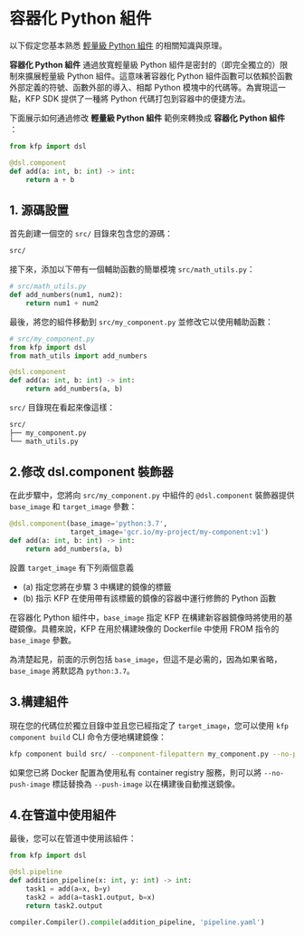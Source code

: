 # 容器化 Python 組件

以下假定您基本熟悉 [輕量級 Python 組件](./lightweight-python-components.md) 的相關知識與原理。

**容器化 Python 組件** 通過放寬輕量級 Python 組件是密封的（即完全獨立的）限制來擴展輕量級 Python 組件。這意味著容器化 Python 組件函數可以依賴於函數外部定義的符號、函數外部的導入、相鄰 Python 模塊中的代碼等。為實現這一點，KFP SDK 提供了一種將 Python 代碼打包到容器中的便捷方法。

下面展示如何通過修改 **輕量級 Python 組件** 範例來轉換成 **容器化 Python 組件** ：

```python
from kfp import dsl

@dsl.component
def add(a: int, b: int) -> int:
    return a + b
```

## 1. 源碼設置

首先創建一個空的 `src/` 目錄來包含您的源碼：

```bash
src/
```

接下來，添加以下帶有一個輔助函數的簡單模塊 `src/math_utils.py`：

```python title="src/math_utils.py"
# src/math_utils.py
def add_numbers(num1, num2):
    return num1 + num2
```

最後，將您的組件移動到 `src/my_component.py` 並修改它以使用輔助函數：

```python
# src/my_component.py
from kfp import dsl
from math_utils import add_numbers

@dsl.component
def add(a: int, b: int) -> int:
    return add_numbers(a, b)
```

`src/` 目錄現在看起來像這樣：

```bash
src/
├── my_component.py
└── math_utils.py
```


## 2.修改 dsl.component 裝飾器

在此步驟中，您將向 `src/my_component.py` 中組件的 `@dsl.component` 裝飾器提供 `base_image` 和 `target_image` 參數：

```python
@dsl.component(base_image='python:3.7',
               target_image='gcr.io/my-project/my-component:v1')
def add(a: int, b: int) -> int:
    return add_numbers(a, b)
```

設置 `target_image` 有下列兩個意義

- (a) 指定您將在步驟 3 中構建的鏡像的標籤
- (b) 指示 KFP 在使用帶有該標籤的鏡像的容器中運行修飾的 Python 函數

在容器化 Python 組件中，`base_image` 指定 KFP 在構建新容器鏡像時將使用的基礎鏡像。具體來說，KFP 在用於構建映像的 Dockerfile 中使用 FROM 指令的 `base_image` 參數。

為清楚起見，前面的示例包括 `base_image`，但這不是必需的，因為如果省略，`base_image` 將默認為 `python:3.7`。

## 3.構建組件

現在您的代碼位於獨立目錄中並且您已經指定了 `target_image`，您可以使用 `kfp component build` CLI 命令方便地構建鏡像：

```bash
kfp component build src/ --component-filepattern my_component.py --no-push-image
```

如果您已將 Docker 配置為使用私有 container registry 服務，則可以將 `--no-push-image` 標誌替換為 `--push-image` 以在構建後自動推送鏡像。

## 4.在管道中使用組件

最後，您可以在管道中使用該組件：

```python
from kfp import dsl

@dsl.pipeline
def addition_pipeline(x: int, y: int) -> int:
    task1 = add(a=x, b=y)
    task2 = add(a=task1.output, b=x)
    return task2.output

compiler.Compiler().compile(addition_pipeline, 'pipeline.yaml')
```
